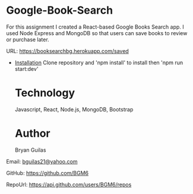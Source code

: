 # Google-Book-Search
    
For this assignment I created a React-based Google Books Search app.  I used Node Express and MongoDB so that users can save books to review or purchase later.

URL: https://booksearchbg.herokuapp.com/saved

* [Installation](#Installation)
Clone repository and 'npm install' to install then 'npm run start:dev'

    # Technology
    Javascript, React, Node.js, MongoDB, Bootstrap
    
    # Author 
    Bryan Guilas
    
    
Email: bguilas21@yahoo.com
    
GitHub: https://github.com/BGM6
    
RepoUrl: https://api.github.com/users/BGM6/repos

